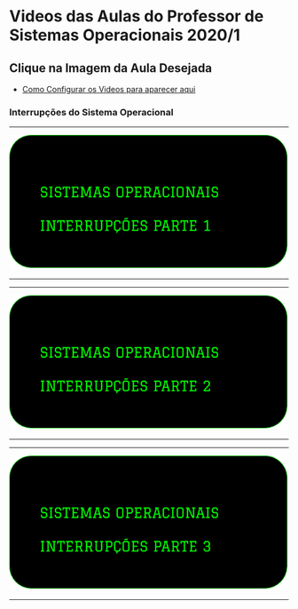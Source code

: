 # Videos das Aulas do Professor de Sistemas Operacionais 2020/1

## Clique na Imagem da Aula Desejada

* [Como Configurar os Videos para aparecer aqui](tutoriais/video_compartilhado)

### Interrupções do Sistema Operacional

---

[![](images/video_images/interrupcoes_1.png)](https://drive.google.com/file/d/1QtYSEUHml0RG0WMKlYTmgDfEHSfUbqoz/view?usp=sharing)

---

---

[![](images/video_images/interrupcoes_2.png)](https://drive.google.com/file/d/1MfncB2q0VPYDBrvEABIXWVk-uezTnL2l/view?usp=sharing)

---

---

[![](images/video_images/interrupcoes_3.png)](https://drive.google.com/file/d/1nF3SboV07JzObrLY5YfNiiTBy1T20a19/view?usp=sharing)

---